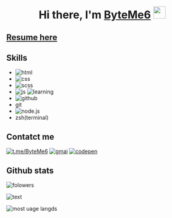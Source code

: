 <h1 align="center">Hi there, I'm <a href="https://byteme6.github.io/resume-yura" target="_blank">ByteMe6</a>
<img src="https://github.com/blackcater/blackcater/raw/main/images/Hi.gif" height="32" width="32px"/></h1>

## [Resume here](https://byteme6.github.io/resume-yura)
## Skills

<!-- <style>
    li{
        color: red;
    }
</style> -->

- ![html](https://img.shields.io/badge/HTML-orange?style=for-the-badge&logo=html5&logoColor=white)
- ![css](https://img.shields.io/badge/CSS-blue?&style=for-the-badge&logo=css3&logoColor=white)
- ![scss](https://img.shields.io/badge/scss-CC6699?style=for-the-badge&logo=sass&logoColor=white)
- ![js](https://img.shields.io/badge/js-F7DF1E?style=for-the-badge&logo=JavaScript&logoColor=black) 
![learning](https://img.shields.io/badge/learning-22ADF6?)
- ![github](https://img.shields.io/badge/GitHub-100000?style=for-the-badge&logo=github&logoColor=white)
- git
- ![node.js](https://img.shields.io/badge/Node.js-43853D?style=for-the-badge&logo=node.js&logoColor=white)
- zsh(terminal)

## Contatct me

[![t.me/ByteMe6](https://img.shields.io/badge/Telegram-2CA5E0?style=for-the-badge&logo=telegram&logoColor=white/)](https://t.me/byteMe6)
[![gmai](https://img.shields.io/badge/Gmail-D14836?style=for-the-badge&logo=gmail&logoColor=white)](mailto:tsapiy.yurka@gmail.com)
[![codepen](https://img.shields.io/badge/Codepen-000000?style=for-the-badge&logo=codepen&logoColor=white)](https://codepen.io/qlvuhbfq-the-encoder)

## Github stats
![folowers](https://img.shields.io/github/followers/ByteMe6.svg?style=social&label=Follow&maxAge=2592000)

![text](https://github-readme-stats.vercel.app/api?username=ByteMe6)

![most uage langds](https://github-readme-stats.vercel.app/api/top-langs/?username=ByteMe6)
